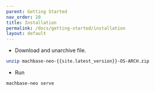 ```yaml
---
parent: Getting Started
nav_order: 20
title: Installation
permalink: /docs/getting-started/installation
layout: default
---
```


- Download and unarchive file.

```sh
unzip machbase-neo-{{site.latest_version}}-OS-ARCH.zip
```

- Run

```sh
machbase-neo serve
```